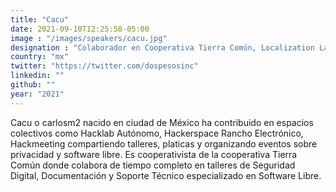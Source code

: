 ```yaml
---
title: "Cacu"
date: 2021-09-10T12:25:58-05:00
image : "/images/speakers/cacu.jpg"
designation : "Colaborador en Cooperativa Tierra Común, Localization Lab y Rancho Electrónico"
country: "mx"
twitter: "https://twitter.com/dospesosinc"
linkedin: ""
github: ""
year: "2021"
---
```


Cacu o carlosm2 nacido en ciudad de México ha contribuido en espacios colectivos como Hacklab Autónomo, Hackerspace Rancho Electrónico, Hackmeeting compartiendo talleres, platicas y organizando eventos sobre privacidad y software libre. Es cooperativista de la cooperativa Tierra Común donde colabora de tiempo completo en talleres de Seguridad Digital, Documentación y Soporte Técnico especializado en Software Libre.
